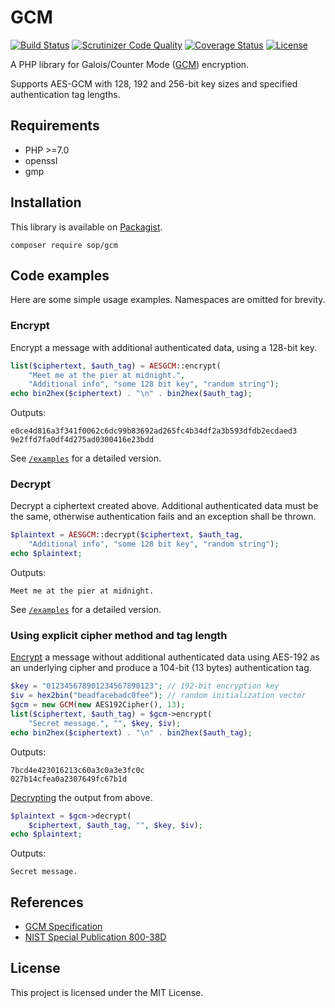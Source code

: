 # GCM

[![Build Status](https://travis-ci.org/sop/gcm.svg?branch=php70)](https://travis-ci.org/sop/gcm)
[![Scrutinizer Code Quality](https://scrutinizer-ci.com/g/sop/gcm/badges/quality-score.png?b=php70)](https://scrutinizer-ci.com/g/sop/gcm/?branch=php70)
[![Coverage Status](https://coveralls.io/repos/github/sop/gcm/badge.svg?branch=php70)](https://coveralls.io/github/sop/gcm?branch=php70)
[![License](https://poser.pugx.org/sop/gcm/license)](https://github.com/sop/gcm/blob/php70/LICENSE)

A PHP library for Galois/Counter Mode
([GCM](http://csrc.nist.gov/groups/ST/toolkit/BCM/documents/proposedmodes/gcm/gcm-spec.pdf))
encryption.

Supports AES-GCM with 128, 192 and 256-bit key sizes and specified
authentication tag lengths.

## Requirements

- PHP >=7.0
- openssl
- gmp

## Installation

This library is available on
[Packagist](https://packagist.org/packages/sop/gcm).

    composer require sop/gcm

## Code examples

Here are some simple usage examples. Namespaces are omitted for brevity.

### Encrypt

Encrypt a message with additional authenticated data, using a 128-bit key.

```php
list($ciphertext, $auth_tag) = AESGCM::encrypt(
    "Meet me at the pier at midnight.",
    "Additional info", "some 128 bit key", "random string");
echo bin2hex($ciphertext) . "\n" . bin2hex($auth_tag);
```

Outputs:

    e0ce4d816a3f341f0062c6dc99b83692ad265fc4b34df2a3b593dfdb2ecdaed3
    9e2ffd7fa0df4d275ad0300416e23bdd

See [`/examples`](https://github.com/sop/gcm/blob/php70/examples/encrypt.php) for a detailed version.

### Decrypt

Decrypt a ciphertext created above. Additional authenticated data must
be the same, otherwise authentication fails and an exception shall be thrown.

```php
$plaintext = AESGCM::decrypt($ciphertext, $auth_tag,
    "Additional info", "some 128 bit key", "random string");
echo $plaintext;
```

Outputs:

    Meet me at the pier at midnight.

See [`/examples`](https://github.com/sop/gcm/blob/php70/examples/decrypt.php) for a detailed version.

### Using explicit cipher method and tag length

[Encrypt](https://github.com/sop/gcm/blob/php70/examples/explicit-encrypt.php)
a message without additional authenticated data using AES-192
as an underlying cipher and produce a 104-bit (13 bytes) authentication tag.

```php
$key = "012345678901234567890123"; // 192-bit encryption key
$iv = hex2bin("beadfacebadc0fee"); // random initialization vector
$gcm = new GCM(new AES192Cipher(), 13);
list($ciphertext, $auth_tag) = $gcm->encrypt(
    "Secret message.", "", $key, $iv);
echo bin2hex($ciphertext) . "\n" . bin2hex($auth_tag);
```

Outputs:

    7bcd4e423016213c60a3c0a3e3fc0c
    027b14cfea0a2307649fc67b1d

[Decrypting](https://github.com/sop/gcm/blob/php70/examples/explicit-decrypt.php)
the output from above.

```php
$plaintext = $gcm->decrypt(
    $ciphertext, $auth_tag, "", $key, $iv);
echo $plaintext;
```

Outputs:

    Secret message.

## References

- [GCM Specification](http://csrc.nist.gov/groups/ST/toolkit/BCM/documents/proposedmodes/gcm/gcm-spec.pdf)
- [NIST Special Publication 800-38D](http://csrc.nist.gov/publications/nistpubs/800-38D/SP-800-38D.pdf)

## License

This project is licensed under the MIT License.
